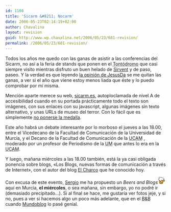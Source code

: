 ```yaml
---
id: 1108
title: 'Sicarm &#8211; Nocarm'
date: 2006-05-23T02:14:19+02:00
author: Chavalina
layout: revision
guid: http://www.wp.chavalina.net/2006/05/23/681-revision/
permalink: /2006/05/23/681-revision/
---
```

Todos los a&ntilde;os me quedo con las ganas de asistir a las conferencias del Sicarm, no as&iacute; a la feria de stands que ponen en el <acronym title="Paseo Alfonso X el Sabio en Murcia">Tont&oacute;dromo</acronym> que casi siempre visito mientras disfruto un buen helado de <a href="http://www.helados-lafuensanta.com/" target="_blank" title="Helados Sirvent, horrible web, magn&iacute;ficos helados">Sirvent</a> y de paso, paseo. Y la verdad es que leyendo <a href="http://sol.blogia.com/2006/052301-nocarm-la-sociedad-del-desconocimiento.php" target="_blank">la opini&oacute;n de JesusDa</a> se me quitan las ganas, a ver si el a&ntilde;o que viene estoy menos liada que &eacute;ste y lo puedo comprobar por m&iacute; misma.

Menci&oacute;n aparte merece su web, <a href="http://www.sicarm.es/" target="_blank">sicarm.es</a>, autoploclamada de nivel A de accesibilidad cuando en su portada pr&aacute;cticamente todo el texto son im&aacute;genes, con sus enlaces con su javascript, algunas im&aacute;genes sin texto alternativo, y unas URLs de museo del terror. Con lo f&aacute;cil que es simplemente <a href="http://usalo.es/146/fraudes-medallistas/" target="_blank">no ponerse la medalla</a>.

Este a&ntilde;o habr&aacute; un debate interesante por lo morboso el jueves a las 18.00, entre el Vicedecano de la Facultad de Comunicaci&oacute;n de la Universidad de Murcia, y el Decano de la Facultad de Comunicaci&oacute;n de la <acronym title="Universidad Cat&oacute;lica San Antonio de Murcia">UCAM</acronym> , moderado por un profesor de Periodismo de la <acronym title="Universidad de Murcia">UM</acronym> que antes lo era en la <acronym title="Universidad Cat&oacute;lica San Antonio de Murcia">UCAM</acronym>.

Y luego, ma&ntilde;ana mi&eacute;rcoles a las 18.00 tambi&eacute;n, est&aacute; la ya casi obligada ponencia sobre blogs, «Los Blogs, nuevas formas de comunicaci&oacute;n a trav&eacute;s de Internet», con el autor del blog <a href="http://blogs.periodistadigital.com/elcharco.php" target="_blank">El Charco</a> que he conocido hoy.

Con excusa de este evento, <a href="http://www.egaleradas.blogspot.com/" target="_blank">Sergio</a> me ha propuesto un <em lang="en">Beers and Blogs</em>![cerveza](/imagenes/emoticonos/cerveza.gif) aqu&iacute; en Murcia, **el mi&eacute;rcoles**, o sea ma&ntilde;ana, sin embargo, yo no podr&eacute; ir (demasiado precipitado&#8230;). Si al final se hace, me gustar&iacute;a ver fotos jeje, y si no, pues a ver si hacemos algo un poco m&aacute;s adelante, que en el <acronym title="Beers and Blogs">B&B</acronym> cuando <a href="http://mundoblog06.blogspot.com/" target="_blank">Mundoblog</a> lo pas&eacute; genial.